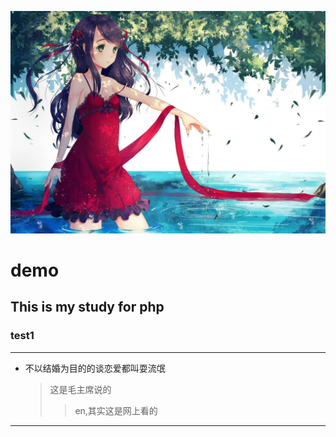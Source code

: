 ![top_img](https://github.com/a279623002/zero/blob/master/images/top_img.jpg)
# demo

## This is my study for php
### test1
---
* 不以结婚为目的的谈恋爱都叫耍流氓
    > 这是毛主席说的
    >> en,其实这是网上看的
---
